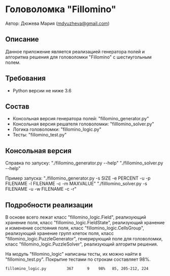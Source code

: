 # Головоломка "Fillomino"

Автор: Дюжева Мария (mdyuzheva@gmail.com)


## Описание
Данное приложение является реализацией генератора полей и алгоритма решения 
для головоломки "Fillomino" с шестиугольным полем.


## Требования
* Python версии не ниже 3.6


## Состав
* Консольная версия генератора полей: "fillomino_generator.py"
* Консольная версия решателя головоломки: "filllomino_solver.py"
* Логика головоломки: "fillomino_logic.py"
* Тесты: "fillomino_test.py"


## Консольная версия
Справка по запуску: "./fillomino_generator.py --help"
					"./fillomino_solver.py --help"

Пример запуска: "./fillomino_generator.py -s SIZE -e PERCENT -u -p FILENAME -l FILENAME -c -m MAXVALUE"
				"./filllomino_solver.py -s FILENAME -u -w FILENAME -c -r"

## Подробности реализации
В основе всего лежат класс "fillomino_logic.Field", реализующий хранение поля,
класс "fillomino_logic.FieldState", реализующий хранение и изменение состояния поля,
класс "fillomino_logic.CellsGroup", реализующий хранение групп клеток поля,
класс "fillomino_logic.PuzzleGenerator", генерирующий поле для головоломки,
класс "fillomino_logic.PuzzleSolver", реализующий алгоритм решения.

На модуль "fillomino_logic" написаны тесты, их можно найти в "fillomino_test.py".
Покрытие тестами по строкам составляет 98%.

	fillomino_logic.py         367      9    98%   85, 205-212, 224


